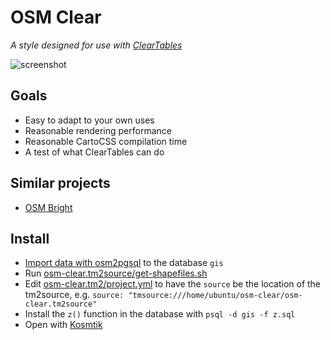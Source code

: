 # OSM Clear
*A style designed for use with [ClearTables](https://github.com/pnorman/ClearTables)*

![screenshot](https://raw.github.com/ClearTables/osm-clear/master/preview.png)

## Goals
- Easy to adapt to your own uses
- Reasonable rendering performance
- Reasonable CartoCSS compilation time
- A test of what ClearTables can do

## Similar projects
- [OSM Bright](https://github.com/mapbox/osm-bright)

## Install
- [Import data with osm2pgsql](https://github.com/pnorman/ClearTables#usage) to the database `gis`
- Run [osm-clear.tm2source/get-shapefiles.sh](osm-clear.tm2source/get-shapefiles.sh)
- Edit [osm-clear.tm2/project.yml](osm-clear.tm2/project.yml) to have the `source` be the location of the tm2source, e.g. ``source: "tmsource:///home/ubuntu/osm-clear/osm-clear.tm2source"``
- Install the `z()` function in the database with `psql -d gis -f z.sql`
- Open with [Kosmtik](https://github.com/kosmtik/kosmtik)
